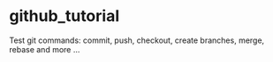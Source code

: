# github_tutorial

Test git commands: commit, push, checkout, create branches, merge, rebase and more ... 
